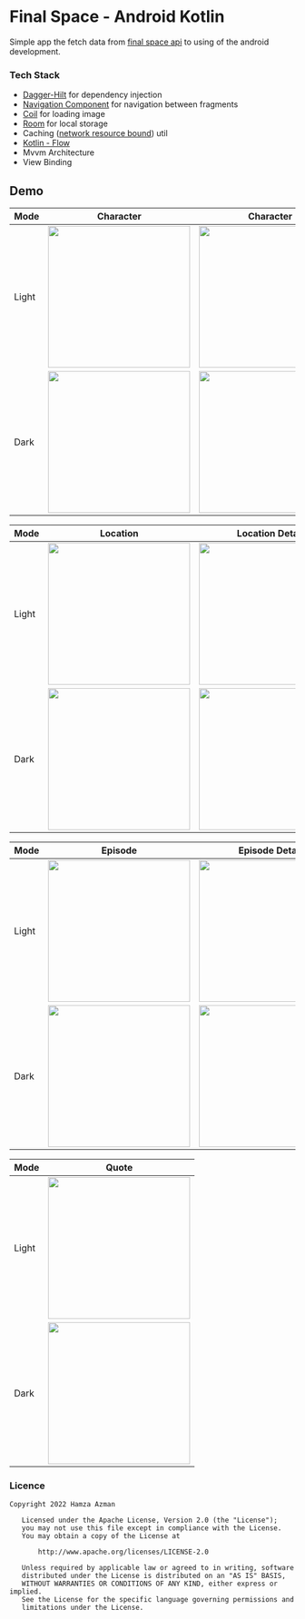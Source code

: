 # Final Space - Android Kotlin

Simple app the fetch data from [final space api]("https://finalspaceapi.com/") to using of the android development.

### Tech Stack

- [Dagger-Hilt](https://developer.android.com/training/dependency-injection/hilt-android) for dependency injection
- [Navigation Component](https://developer.android.com/guide/navigation) for navigation between fragments
- [Coil](https://coil-kt.github.io/coil/) for loading image
- [Room](https://developer.android.com/training/data-storage/room) for local storage
- Caching ([network resource bound](https://github.com/Carrieukie/Candy-Network-Bound-Resource)) util
- [Kotlin - Flow](https://developer.android.com/kotlin/flow)
- Mvvm Architecture
- View Binding

## Demo

| Mode  | Character                                                   | Character                                            |
|-------|--------------------------------------------------------------|-----------------------------------------------------------------|
| Light | <img src="https://raw.githubusercontent.com/hamzaazman/Kotlin-Final-Space/main/app/screenshots/light/character_home.png" width="250"> | <img src="https://raw.githubusercontent.com/hamzaazman/Kotlin-Final-Space/main/app/screenshots/light/character_detail.png" width="250">     | 
| Dark  | <img src="https://raw.githubusercontent.com/hamzaazman/Kotlin-Final-Space/main/app/screenshots/dark/character_home.png" width="250">  | <img src="https://raw.githubusercontent.com/hamzaazman/Kotlin-Final-Space/main/app/screenshots/dark/character_detail.png" width="250">| 

| Mode  | Location                                                   | Location Detail                                             | Bottom Sheet                                                |
|-------|------------------------------------------------------------|---------------------------------------------------------------|----------------------------------------------------------------|
| Light | <img src="https://raw.githubusercontent.com/hamzaazman/Kotlin-Final-Space/main/app/screenshots/light/location_home.png" width="250">       | <img src="https://raw.githubusercontent.com/hamzaazman/Kotlin-Final-Space/main/app/screenshots/light/location_detail.png" width="250">     | <img src="https://github.com/hamzaazman/Kotlin-Final-Space/blob/main/app/screenshots/light/location_detail_bottom_sheet.png" width="250">     |
| Dark  | <img src="https://raw.githubusercontent.com/hamzaazman/Kotlin-Final-Space/main/app/screenshots/dark/location_home.png" width="250">  | <img src="https://raw.githubusercontent.com/hamzaazman/Kotlin-Final-Space/main/app/screenshots/dark/location_detail.png" width="250">| <img src="https://raw.githubusercontent.com/hamzaazman/Kotlin-Final-Space/main/app/screenshots/dark/location_detail_bottom_sheet.png" width="250">|

| Mode  | Episode                                                  | Episode Detail                                            |
|-------|------------------------------------------------------------|----------------------------------------------------------------|
| Light | <img src="https://raw.githubusercontent.com/hamzaazman/Kotlin-Final-Space/main/app/screenshots/light/location_home.png" width="250">      | <img src="https://github.com/hamzaazman/Kotlin-Final-Space/blob/main/app/screenshots/light/episode_detail.png" width="250">     | 
| Dark  | <img src="https://raw.githubusercontent.com/hamzaazman/Kotlin-Final-Space/main/app/screenshots/dark/location_home.png" width="250"> | <img src="https://raw.githubusercontent.com/hamzaazman/Kotlin-Final-Space/main/app/screenshots/dark/episode_detail.png" width="250">|

| Mode  | Quote                                                  | 
|-------|-----------------------------------------------------------|
| Light | <img src="https://raw.githubusercontent.com/hamzaazman/Kotlin-Final-Space/main/app/screenshots/light/quote_home.png" width="250">      | 
| Dark  | <img src="https://raw.githubusercontent.com/hamzaazman/Kotlin-Final-Space/main/app/screenshots/dark/quote_home.png" width="250"> | 



### Licence
```
Copyright 2022 Hamza Azman

   Licensed under the Apache License, Version 2.0 (the "License");
   you may not use this file except in compliance with the License.
   You may obtain a copy of the License at

       http://www.apache.org/licenses/LICENSE-2.0

   Unless required by applicable law or agreed to in writing, software
   distributed under the License is distributed on an "AS IS" BASIS,
   WITHOUT WARRANTIES OR CONDITIONS OF ANY KIND, either express or implied.
   See the License for the specific language governing permissions and
   limitations under the License.
```
